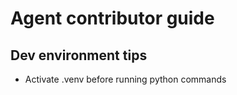 # Agent contributor guide

## Dev environment tips

- Activate .venv before running python commands
